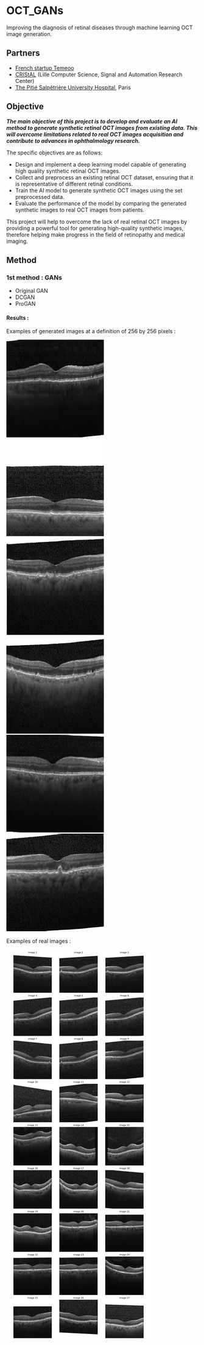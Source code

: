 # OCT_GANs
Improving the diagnosis of retinal diseases through machine learning OCT image generation.

## Partners
- [French startup Temeoo](https://www.temeoo.fr/)
- [CRIStAL](https://www.cristal.univ-lille.fr/spip.php?page=rubrique&id_rubrique=1) (Lille Computer Science, Signal and Automation Research Center)
- [The Pitié Salpêtrière University Hospital](https://pitiesalpetriere.aphp.fr/hopital-universitaire-pitie-salpetriere/), Paris

## Objective
***The main objective of this project is to develop and evaluate an AI method to 
generate synthetic retinal OCT images from existing data. This will overcome limitations 
related to real OCT images acquisition and contribute to advances in ophthalmology research.***

The specific objectives are as follows:
- Design and implement a deep learning model capable of generating
high quality synthetic retinal OCT images.
- Collect and preprocess an existing retinal OCT dataset, ensuring
that it is representative of different retinal conditions.
- Train the AI model to generate synthetic OCT images using the set
preprocessed data.
- Evaluate the performance of the model by comparing the generated synthetic images
to real OCT images from patients.

This project will help to overcome the lack of real retinal OCT images by providing a
powerful tool for generating high-quality synthetic images, therefore helping make
progress in the field of retinopathy and medical imaging.

## Method

### 1st method : GANs
- Original GAN
- DCGAN
- ProGAN
#### Results :
Examples of generated images at a definition of 256 by 256 pixels :

![example 1](/generated_images/v11/img_0.png)
![example 2](/generated_images/v11/img_6.png)
![example 3](/generated_images/v11/img_9.png)
![example 4](/generated_images/v11/img_10.png)
![example 5](/generated_images/v11/img_11.png)
![example 6](/generated_images/v11/img_14.png)

Examples of real images :

![example real](oct_drusen_sample.png)
